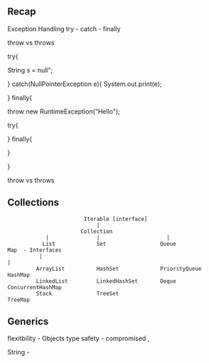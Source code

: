 ## Recap 

Exception Handling 
try - catch - finally 

throw vs throws 



try{

String s = null";

}
catch(NullPointerException e){
System.out.print(e);

}
finally{

 throw new RuntimeException("Hello");

try{


}
finally{

}

}



throw vs throws 




## Collections

                            Iterable [interface]
                                |
                           Collection
                |               |                     |
               List             Set                 Queue                   Map  - Interfaces
              |                                                              |   
             ArrayList          HashSet             PriorityQueue          HashMap                
             LinkedList         LinkedHashSet       Deque                  ConcurrentHashMap 
             Stack              TreeSet                                     TreeMap


## Generics 

flexitbility - Objects 
type safety   - compromised   , 


String -












